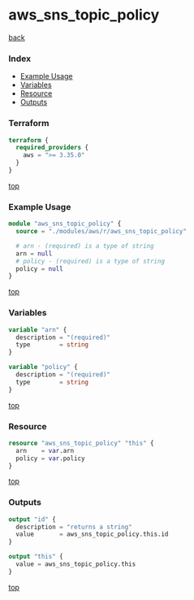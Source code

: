 # aws_sns_topic_policy

[back](../aws.md)

### Index

- [Example Usage](#example-usage)
- [Variables](#variables)
- [Resource](#resource)
- [Outputs](#outputs)

### Terraform

```terraform
terraform {
  required_providers {
    aws = ">= 3.35.0"
  }
}
```

[top](#index)

### Example Usage

```terraform
module "aws_sns_topic_policy" {
  source = "./modules/aws/r/aws_sns_topic_policy"

  # arn - (required) is a type of string
  arn = null
  # policy - (required) is a type of string
  policy = null
}
```

[top](#index)

### Variables

```terraform
variable "arn" {
  description = "(required)"
  type        = string
}

variable "policy" {
  description = "(required)"
  type        = string
}
```

[top](#index)

### Resource

```terraform
resource "aws_sns_topic_policy" "this" {
  arn    = var.arn
  policy = var.policy
}
```

[top](#index)

### Outputs

```terraform
output "id" {
  description = "returns a string"
  value       = aws_sns_topic_policy.this.id
}

output "this" {
  value = aws_sns_topic_policy.this
}
```

[top](#index)